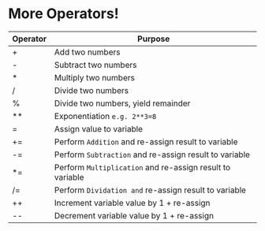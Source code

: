 # More Operators!

| Operator | Purpose                                                   |
| -------- | --------------------------------------------------------- |
| +        | Add two numbers                                           |
| -        | Subtract two numbers                                      |
| \*       | Multiply two numbers                                      |
| /        | Divide two numbers                                        |
| %        | Divide two numbers, yield remainder                       |
| \*\*     | Exponentiation `e.g. 2**3=8`                              |
| =        | Assign value to variable                                  |
| +=       | Perform `Addition` and re-assign result to variable       |
| -=       | Perform `Subtraction` and re-assign result to variable    |
| \*=      | Perform `Multiplication` and re-assign result to variable |
| \/=      | Perform `Dividation and` re-assign result to variable     |
| ++       | Increment variable value by 1 + re-assign                 |
| --       | Decrement variable value by 1 + re-assign                 |
